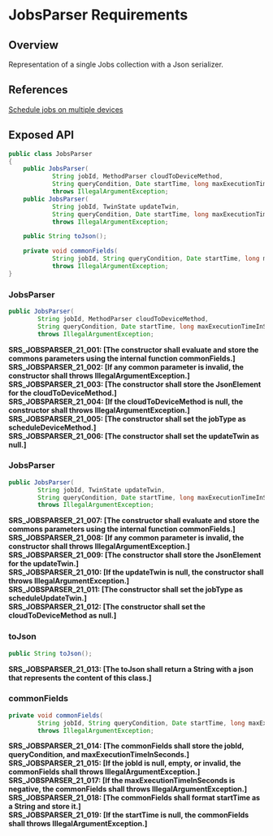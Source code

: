 # JobsParser Requirements

## Overview

Representation of a single Jobs collection with a Json serializer.

## References

[Schedule jobs on multiple devices](https://docs.microsoft.com/en-us/azure/iot-hub/iot-hub-devguide-jobs)

## Exposed API

```java
public class JobsParser
{
    public JobsParser(
            String jobId, MethodParser cloudToDeviceMethod,
            String queryCondition, Date startTime, long maxExecutionTimeInSeconds)
            throws IllegalArgumentException;
    public JobsParser(
            String jobId, TwinState updateTwin,
            String queryCondition, Date startTime, long maxExecutionTimeInSeconds)
            throws IllegalArgumentException;

    public String toJson();

    private void commonFields(
            String jobId, String queryCondition, Date startTime, long maxExecutionTimeInSeconds)
            throws IllegalArgumentException;
}
```

### JobsParser
```java
public JobsParser(
        String jobId, MethodParser cloudToDeviceMethod,
        String queryCondition, Date startTime, long maxExecutionTimeInSeconds)
        throws IllegalArgumentException;
```
**SRS_JOBSPARSER_21_001: [**The constructor shall evaluate and store the commons parameters using the internal function commonFields.**]**  
**SRS_JOBSPARSER_21_002: [**If any common parameter is invalid, the constructor shall throws IllegalArgumentException.**]**  
**SRS_JOBSPARSER_21_003: [**The constructor shall store the JsonElement for the cloudToDeviceMethod.**]**  
**SRS_JOBSPARSER_21_004: [**If the cloudToDeviceMethod is null, the constructor shall throws IllegalArgumentException.**]**  
**SRS_JOBSPARSER_21_005: [**The constructor shall set the jobType as scheduleDeviceMethod.**]**  
**SRS_JOBSPARSER_21_006: [**The constructor shall set the updateTwin as null.**]**  

### JobsParser
```java
public JobsParser(
        String jobId, TwinState updateTwin,
        String queryCondition, Date startTime, long maxExecutionTimeInSeconds)
        throws IllegalArgumentException;
```
**SRS_JOBSPARSER_21_007: [**The constructor shall evaluate and store the commons parameters using the internal function commonFields.**]**  
**SRS_JOBSPARSER_21_008: [**If any common parameter is invalid, the constructor shall throws IllegalArgumentException.**]**  
**SRS_JOBSPARSER_21_009: [**The constructor shall store the JsonElement for the updateTwin.**]**  
**SRS_JOBSPARSER_21_010: [**If the updateTwin is null, the constructor shall throws IllegalArgumentException.**]**  
**SRS_JOBSPARSER_21_011: [**The constructor shall set the jobType as scheduleUpdateTwin.**]**  
**SRS_JOBSPARSER_21_012: [**The constructor shall set the cloudToDeviceMethod as null.**]**  

### toJson
```java
public String toJson();
```
**SRS_JOBSPARSER_21_013: [**The toJson shall return a String with a json that represents the content of this class.**]**  

### commonFields
```java
private void commonFields(
        String jobId, String queryCondition, Date startTime, long maxExecutionTimeInSeconds)
        throws IllegalArgumentException;
```
**SRS_JOBSPARSER_21_014: [**The commonFields shall store the jobId, queryCondition, and maxExecutionTimeInSeconds.**]**  
**SRS_JOBSPARSER_21_015: [**If the jobId is null, empty, or invalid, the commonFields shall throws IllegalArgumentException.**]**  
**SRS_JOBSPARSER_21_017: [**If the maxExecutionTimeInSeconds is negative, the commonFields shall throws IllegalArgumentException.**]**  
**SRS_JOBSPARSER_21_018: [**The commonFields shall format startTime as a String and store it.**]**  
**SRS_JOBSPARSER_21_019: [**If the startTime is null, the commonFields shall throws IllegalArgumentException.**]**  
